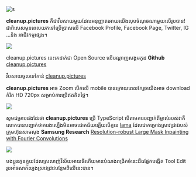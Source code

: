 <img title="" src="/assets/img/cleanup.pictures.logo.png" alt="s" data-align="center">

**cleanup.pictures** គឺជាវឹបសាយមួយដែលអនុញ្ញាតអោយយើងលុបចំណុចណាមួយលើរូបបាន! ជាពិសេសមុនពេលយកទៅប្រើប្រាសលើ Facebook Profile, Facebook Page, Twitter, IG ...និង អាជីវកម្មផ្សេង។

![](/assets/img/demo_cleanup.picture.gif)

cleanup.pictures នេះគេដាក់ជា Open Source លើបណ្ដាញសង្គមកូដ **Github** [cleanup.pictures](https://github.com/initml/cleanup.pictures)

វឹបសាយចូលទៅកាន់ [cleanup.pictures](https://cleanup.pictures)

**cleanup.pictures** អាច Zoom បើកលើ mobile បានក្រោយពេលកែរួចយើងអាច download កំរិត HD 720px សម្រាប់ការប្រើឥតគិតថ្លៃ។

![](/assets/img/cleanup.picture_home_page.png)

សូមជម្រាបផងដែរថា **cleanup.pictures** ប្រើ TypeScript បើតាមការបញ្ជាក់ពីម្ចាស់របស់វាគឺលោកបានបញ្ជាក់ថាការងារហ្នឹងមិនអាចជោគជ័យឡើយបើគ្មាន [lama](https://github.com/saic-mdal/lama) ដែលជាគម្រោងស្រាវជ្រាវរបស់ក្រុមហ៊ុនសាមសុង **Samsung Research** [Resolution-robust Large Mask Inpainting with Fourier Convolutions](https://saic-mdal.github.io/lama-project/)

![](/assets/img/samsung_ai.png)

បងប្អូនកូនក្មួយដែលស្រលាញ់វិស័យអាយធីហើយមានបំណងពង្រីកចំនេះដឹងផ្នែកបង្កើត Tool Edit រូបអាចសាកល្បងស្រាវជ្រាវបន្ថែមពីលើនេះបាន។
